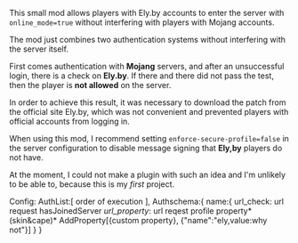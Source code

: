 This small mod allows players with Ely.by accounts to enter the server with `online_mode=true` without interfering with players with Mojang accounts.

The mod just combines two authentication systems without interfering with the server itself.

First comes authentication with **Mojang** servers, and after an unsuccessful login, there is a check on **Ely.by**. If there and there did not pass the test, then the player is **not allowed** on the server.

In order to achieve this result, it was necessary to download the patch from the official site Ely.by, which was not convenient and prevented players with official accounts from logging in.

When using this mod, I recommend setting `enforce-secure-profile=false` in the server configuration to disable message signing that **Ely,by** players do not have.

At the moment, I could not make a plugin with such an idea and I'm unlikely to be able to, because this is my *first* project.

Config:
    AuthList:[ order of execution ],
    Authschema:{
        name:{
            url_check: url request hasJoinedServer
            *url_property*: url reqest profile property*(skin&cape)*
            AddProperty[{custom property},
                {"name":"ely,value:why not"}]
        }
    }